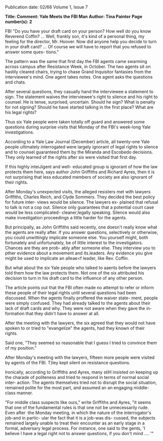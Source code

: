 Publication date: 02/68
Volume 1, Issue 7

**Title: Comment: Yale Meets the FBI Man**
**Author: Tina Painter**
**Page number(s): 2**

FBI 
"Do you have your draft card on your 
person? How well do you know Reverend 
Coffin? ... Well, frankly son, it's kind 
of a personal thing, my feeling for the 
director, Mr. Hoover. Now did anyone 
help you decide to turn in your draft 
card? ... Of course we will have to report 
that you refused to answer some ques-
tions."

The pattern was the same that first day 
the FBI agents came swarming across 
campus after Resistance Week, in October. 
The two agents sit on hastily cleared 
chairs, trying to chase Grand Inquisitor 
fantasies from the interviewee's mind. One 
agent takes notes. One agent asks the 
questions and chats.

After several questions, they casually 
hand the interviewee a statement to sign. 
The statement waives the interviewee's 
right to silence and his right to counsel. 
He is tense, surprised, uncertain. Should 
he sign? What is penalty for not signing? 
Should he have started talking in the first 
place? What are his legal rights?

Thus six Yale people were taken totally 
off guard and answered some questions 
during surprise visits that Monday of the 
FBI's week-long Yale investigations.

According to a Yale Law Journal 
(December) article, all twenty-one Yale 
people ultimately interrogated were largely 
ignorant of legal rights to silence and to 
counsel guaranteed them by the Miranda 
and Escobedo decisions. They only learned 
of the rights after six were visited that first 
day.

If this highly inteiJigent and well-
educated group is ignorant of how the law 
protects them here, says author John 
Griffiths and Richard Ayres, then it is not 
surprising that less educated members of 
society are also ignorant of their rights.

After Monday's unexpected visits, the 
alleged resisters met with lawyers Griffiths, 
Charles Reich, and Clyde Sommers. They 
decided the best policy for future inter-
views would be silence. The lawyers ex-
plained that refusal to talk is not a cop out. 
Silence only guarantees that a potential 
court case would be less complicated-
cleaner,legally speaking. Silence would 
also make investigation proceedings a 
little harder for the agents.

But principally, as John Griffiths said 
recently, one doesn't really know what the 
agents are really after. If you answer 
questions, selectively or otherwise, you 
could unwittingly implicate someone else. 
You yourself might, both fortunately and 
unfortunately, be of little interest to the 
investigators. Chances are they are prob-
ably after someone else. They interview 
you to pther evidence about a movement 
and its.leaders. Any evidence you give 
might be used to implicate an alleae<f 
leader, like Rev. Coffin.

But what about the six Yale people who 
talked to aaents before the lawyers told 
them how the law protects them. Not one 
of the six attributed his decision to turn in 
his draft card to the influence of any other 
person.

The article points out that the FBI often 
made no attempt to refer or inform these 
people of their legal rights until several 
questions had been discussed. When the 
agents finally proffered the waiver state-
ment, people were simply confused. They 
had already talked to the agents about 
their lack of draft cards and why. They 
were not aware when they gave the in-
formation that they didn't have to 
answer at all.

After the meeting with the lawyers, the 
six agreed that they would not have spoken 
to or tried to "evangelize" the agents, had 
they known of their rights.

Said one, "They seemed so reasonable 
that I guess I tried to convince them of my 
position."

After Monday's meeting with the 
lawyers, fifteen more people were visited 
by agents of the FBI. T}ley kept silent 
on resistance questions.

Ironically, according to Griffiths and 
Ayres, many stiH insisted on keeping up 
the charade of politeness and tried to 
respond in terms of normal social inter-
action. The agents themselves tried not to 
disrupt the social situation, remained 
polite for the most part, and assumed an 
an engaging middle-class manner.

"For middle class suspects like ours," 
write Griffiths and Ayres, "it seems that 
one of the fundamental rules is that one 
not be unnecessarily rude. Even after 
·the Monday meeting, in which the nature 
of the interrogator's job-and in partic-
ular the fact that it is a job-was dis-
cussed, the subjects remained largely 
unable to treat their encounter as an early 
stage in a formal, adversary legal 
process. For instance, one said to the 
gents, 'I believe I have a legal right not 
to answer questions, if you don't 
mind .... '"